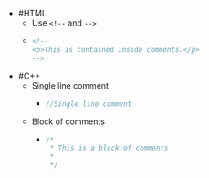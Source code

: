 - #HTML
	- Use `<!--` and `-->`
	- ``` html
	  <!--
	  <p>This is contained inside comments.</p>
	  -->
	  ```
- #C++
	- Single line comment
		- ```c++
		  //Single line comment
		  ```
	- Block of comments
		- ```c++
		  /*
		   * This is a block of comments
		   *
		   */
		  ```